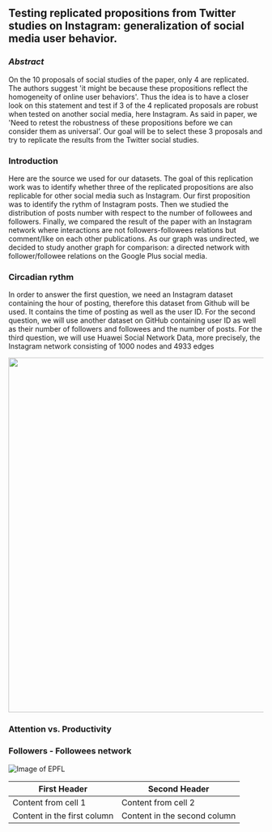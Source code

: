 ## Testing replicated propositions from Twitter studies on Instagram: generalization of social media user behavior.



### ***Abstract***

On the 10 proposals of social studies of the paper, only 4 are replicated. The authors suggest 'it might be because these propositions reflect the homogeneity of online user behaviors'. Thus the idea is to have a closer look on this statement and test if 3 of the 4 replicated proposals are robust when tested on another social media, here Instagram. As said in paper, we 'Need to retest the robustness of these propositions before we can consider them as universal’. Our goal will be to select these 3 proposals and try to replicate the results from the Twitter social studies.

### Introduction

Here are the source we used for our datasets. The goal of this replication work was to identify whether three of the replicated propositions are also replicable for other social media such as Instagram. Our first proposition was to identify the rythm of Instagram posts. Then we studied the distribution of posts number with respect to the number of followees and followers. Finally, we compared the result of the paper with an Instagram network where interactions are not followers-followees relations but comment/like on each other publications. As our graph was undirected, we decided to study another graph for comparison: a directed network with follower/followee relations on the Google Plus social media.

### Circadian rythm

In order to answer the first question, we need an Instagram dataset containing the hour of posting, therefore this dataset from Github will be used. It contains the time of posting as well as the user ID.
For the second question, we will use another dataset on GitHub containing user ID as well as their number of followers and followees and the number of posts.
For the third question, we will use Huawei Social Network Data, more precisely, the Instagram network consisting of 1000 nodes and 4933 edges

<p align="center">
<img src="./nguerrao/Robotics/CR.PNG" width="700" />
 </p>
 


 
### Attention vs. Productivity



### Followers - Followees network

![Image of EPFL](https://nguerrao.github.io/Robotics/FF.png)



First Header | Second Header
------------ | -------------
Content from cell 1 | Content from cell 2
Content in the first column | Content in the second column
